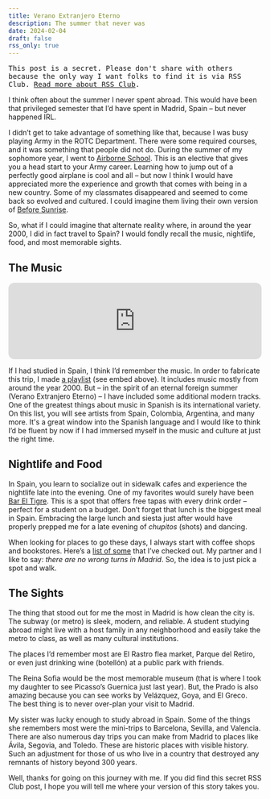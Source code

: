 ```yaml
---
title: Verano Extranjero Eterno
description: The summer that never was
date: 2024-02-04
draft: false
rss_only: true
---
```


<aside class="notice">
  <tt>This post is a secret. Please don't share with others because the only way I want folks to find it is via RSS Club.
    <a href="https://daverupert.com/2018/01/welcome-to-rss-club/">Read more about RSS Club</a>.
  </tt>
</aside>

I think often about the summer I never spent abroad. This would have been that privileged semester that I’d have spent in Madrid, Spain – but never happened IRL.

I didn’t get to take advantage of something like that, because I was busy playing Army in the ROTC Department. There were some required courses, and it was something that people did not do. During the summer of my sophomore year, I went to [Airborne School](https://www.army.mil/article/266307/army_airborne_school_helps_service_members_pursue_passions_enhance_careers). This is an elective that gives you a head start to your Army career. Learning how to jump out of a perfectly good airplane is cool and all – but now I think I would have appreciated more the experience and growth that comes with being in a new country. Some of my classmates disappeared and seemed to come back so evolved and cultured. I could imagine them living their own version of [Before Sunrise](https://www.imdb.com/title/tt0112471/).

So, what if I could imagine that alternate reality where, in around the year 2000, I did in fact travel to Spain? I would fondly recall the music, nightlife, food, and most memorable sights.

## The Music

<iframe style="border-radius:12px" src="https://open.spotify.com/embed/playlist/2mTDoROy5xRo6mMDRuG2VU?utm_source=generator" width="100%" height="152" frameBorder="0" allowfullscreen="" allow="autoplay; clipboard-write; encrypted-media; fullscreen; picture-in-picture" loading="lazy"></iframe>

If I had studied in Spain, I think I’d remember the music. In order to fabricate this trip, I made [a playlist](https://open.spotify.com/playlist/2mTDoROy5xRo6mMDRuG2VU?si=60b9015b123d4858) (see embed above). It includes music mostly from around the year 2000. But – in the spirit of an eternal foreign summer (Verano Extranjero Eterno) – I have included some additional modern tracks. One of the greatest things about music in Spanish is its international variety. On this list, you will see artists from Spain, Colombia, Argentina, and many more. It's a great window into the Spanish language and I would like to think I’d be fluent by now if I had immersed myself in the music and culture at just the right time. 

## Nightlife and Food

In Spain, you learn to socialize out in sidewalk cafes and experience the nightlife late into the evening. One of my favorites would surely have been [Bar El Tigre](https://bareltigre.es/). This is a spot that offers free tapas with every drink order – perfect for a student on a budget. Don’t forget that lunch is the biggest meal in Spain. Embracing the large lunch and siesta just after would have properly prepped me for a late evening of *chupitos* (shots) and dancing.  

When looking for places to go these days, I always start with coffee shops and bookstores. Here’s a [list of some](https://foursquare.com/dtandyb/list/cl%C3%A1sico-madrid) that I’ve checked out. My partner and I like to say: *there are no wrong turns in Madrid*. So, the idea is to just pick a spot and walk.

## The Sights

The thing that stood out for me the most in Madrid is how clean the city is. The subway (or metro) is sleek, modern, and reliable. A student studying abroad might live with a host family in any neighborhood and easily take the metro to class, as well as many cultural institutions.

The places I’d remember most are El Rastro flea market, Parque del Retiro, or even just drinking wine (botellón) at a public park with friends. 

The Reina Sofia would be the most memorable museum (that is where I took my daughter to see Picasso’s Guernica just last year). But, the Prado is also amazing because you can see works by Velázquez, Goya, and El Greco. The best thing is to never over-plan your visit to Madrid. 

My sister was lucky enough to study abroad in Spain. Some of the things she remembers most were the mini-trips to Barcelona, Sevilla, and Valencia. There are also numerous day trips you can make from Madrid to places like Ávila, Segovia, and Toledo. These are historic places with visible history. Such an adjustment for those of us who live in a country that destroyed any remnants of history beyond 300 years. 

Well, thanks for going on this journey with me. If you did find this secret RSS Club post, I hope you will tell me where your version of this story takes you. 